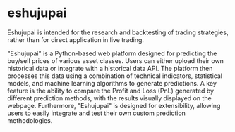 # eshujupai
Eshujupai is intended for the research and backtesting of trading strategies, rather than for direct application in live trading.

"Eshujupai" is a Python-based web platform designed for predicting the buy/sell prices of various asset classes. Users can either upload their own historical data or integrate with a historical data API. The platform then processes this data using a combination of technical indicators, statistical models, and machine learning algorithms to generate predictions. A key feature is the ability to compare the Profit and Loss (PnL) generated by different prediction methods, with the results visually displayed on the webpage. Furthermore, "Eshujupai" is designed for extensibility, allowing users to easily integrate and test their own custom prediction methodologies.

